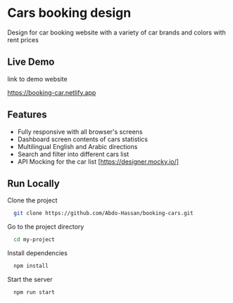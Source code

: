 
# Cars booking design

Design for car booking website with a variety of car brands and colors with rent prices


## Live Demo

link to demo website

https://booking-car.netlify.app
## Features

- Fully responsive with all browser's screens
- Dashboard screen contents of cars statistics
- Multilingual English and Arabic directions
- Search and filter into different cars list
- API Mocking for the car list [https://designer.mocky.io/]

## Run Locally

Clone the project

```bash
  git clone https://github.com/Abdo-Hassan/booking-cars.git
```

Go to the project directory

```bash
  cd my-project
```

Install dependencies

```bash
  npm install
```

Start the server

```bash
  npm run start
```

